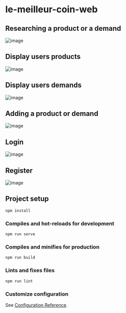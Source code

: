 # le-meilleur-coin-web

## Researching a product or a demand 
![image](https://user-images.githubusercontent.com/58749105/147075421-c77f5f7c-82ec-4de6-b88c-df17c7bde67d.png)

## Display users products
![image](https://user-images.githubusercontent.com/58749105/147075297-7bb4fd5b-e18c-49ad-8b5b-642204ab98aa.png)

## Display users demands
![image](https://user-images.githubusercontent.com/58749105/147075524-f6962448-0473-4f1e-b715-461d0431b40c.png)

## Adding a product or demand
![image](https://user-images.githubusercontent.com/58749105/147075578-da60d8ac-5f4c-47b7-8d9f-097b2a7d88ce.png)

## Login
![image](https://user-images.githubusercontent.com/58749105/147075681-0cfbdf57-dc95-4ecb-96ff-f3315cc55547.png)

## Register
![image](https://user-images.githubusercontent.com/58749105/147075783-5c639655-5dbf-410c-977f-bc99f3b65ad7.png)



## Project setup
```
npm install
```

### Compiles and hot-reloads for development
```
npm run serve
```

### Compiles and minifies for production
```
npm run build
```

### Lints and fixes files
```
npm run lint
```

### Customize configuration
See [Configuration Reference](https://cli.vuejs.org/config/).
